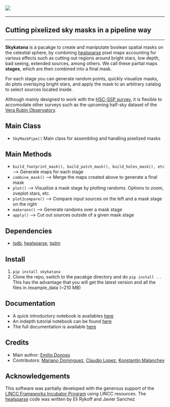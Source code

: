 # <img src="./docs/croppedSCR.png">
---
## **Cutting pixelized sky masks in a pipeline way**
---
**Skykatana** is a pacakge to create and maniputate boolean spatial masks on the
celestial sphere, by combining [healsparse](https://github.com/LSSTDESC/healsparse) pixel maps
accounting for various effects such as cutting out regions around bright stars, low depth, bad
seeing, extended sources, among others. We call these partial maps **stages**, which are then
combined into a final mask.

For each stage you can generate random points, quickly visualize masks, do plots overlaying
bright stars, and apply the mask to an arbitrary catalog to select sources located inside.

Although mainly designed to work with the [HSC-SSP survey](https://hsc-release.mtk.nao.ac.jp/doc/),
it is flexible to accomodate other surveys such as the upcoming half-sky dataset of the
[Vera Rubin Observatory](https://rubinobservatory.org/).

Main Class
-------------
* ``SkyMaskPipe()``
    Main class for assembling and handling pixelized masks

Main Methods
-------------
* ``build_footprint_mask(), build_patch_mask(), build_holes_mask(), etc``
    --> Generate maps for each stage
* ``combine_mask()``
    --> Merge the maps created above to generate a final mask
* ``plot()``
    --> Visualize a mask stage by plotting randoms. Options to zoom, oveplot stars, etc.
* ``plot2compare()``
    --> Compare input sources on the left and a mask stage on the right
* ``makerans()``
    --> Generate randoms over a mask stage
* ``apply()``
    --> Cut out sources outside of a given mask stage

Dependencies
------------
* [lsdb](https://github.com/astronomy-commons/lsdb), [healsparse](https://github.com/LSSTDESC/healsparse),
[tqdm](https://github.com/tqdm/tqdm)

Install
-------
1. `pip install skykatana`
2. Clone the repo, switch to the pacakge directory and do `pip install .` . This has the advantage that you will
get the latest version and all the files in /example_data (~210 MB)

Documentation
-------------
* A quick introductory notebook is availables [here](https://github.com/samotracio/skykatana/blob/main/notebooks/quick_example_hsc.ipynb)
* An indepth tutorial notebook can be found [here](https://github.com/samotracio/skykatana/blob/main/notebooks/indepth_usage.ipynb)
* The full documentation is available [here](https://skykatana.readthedocs.io/en/latest/)

Credits
-------
* Main author: [Emilio Donoso](mailto:emiliodon@gmail.com)
* Contributors: [Mariano Dominguez](mailto:mariano.dominguez@unc.edu.ar),
[Claudio Lopez](mailto:yoclaudioantonio1@gmail.com), [Konstantin Malanchev](mailto:hombit@gmail.com)

Acknowledgements
----------------
This software was partially developed with the generous support of the [LINCC Frameworks Incubator Program](https://lsstdiscoveryalliance.org/programs/lincc-frameworks/incubators/) using LINCC resources. The [healsparse](https://github.com/LSSTDESC/healsparse) code was written by Eli Rykoff and Javier Sanchez

